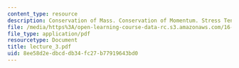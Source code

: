 ```yaml
---
content_type: resource
description: Conservation of Mass. Conservation of Momentum. Stress Tensor
file: /media/https%3A/open-learning-course-data-rc.s3.amazonaws.com/16-13-aerodynamics-of-viscous-fluids-fall-2003/8ee58d2edbcddb34fc27b77919643bd0_lecture_3.pdf
file_type: application/pdf
resourcetype: Document
title: lecture_3.pdf
uid: 8ee58d2e-dbcd-db34-fc27-b77919643bd0
---
```

